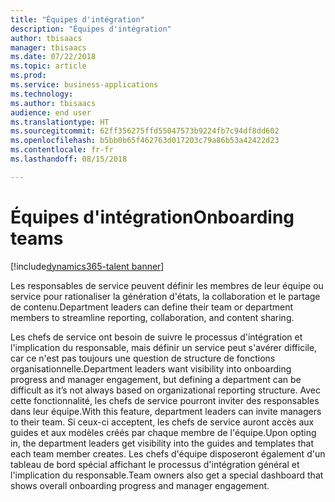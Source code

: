 ```yaml
---
title: "Équipes d'intégration"
description: "Équipes d'intégration"
author: tbisaacs
manager: tbisaacs
ms.date: 07/22/2018
ms.topic: article
ms.prod: 
ms.service: business-applications
ms.technology: 
ms.author: tbisaacs
audience: end user
ms.translationtype: HT
ms.sourcegitcommit: 62ff356275ffd55047573b9224fb7c94df8dd602
ms.openlocfilehash: b5bb0b65f462763d017203c79a86b53a42422d23
ms.contentlocale: fr-fr
ms.lasthandoff: 08/15/2018

---
```

#  <a name="onboarding-teams"></a><span data-ttu-id="88f39-103">Équipes d'intégration</span><span class="sxs-lookup"><span data-stu-id="88f39-103">Onboarding teams</span></span>

[!include[dynamics365-talent banner](../../includes/dynamics365-talent.md)]



<span data-ttu-id="88f39-104">Les responsables de service peuvent définir les membres de leur équipe ou service pour rationaliser la génération d'états, la collaboration et le partage de contenu.</span><span class="sxs-lookup"><span data-stu-id="88f39-104">Department leaders can define their team or department members to streamline reporting, collaboration, and content sharing.</span></span>

<span data-ttu-id="88f39-105">Les chefs de service ont besoin de suivre le processus d'intégration et l'implication du responsable, mais définir un service peut s'avérer difficile, car ce n'est pas toujours une question de structure de fonctions organisationnelle.</span><span class="sxs-lookup"><span data-stu-id="88f39-105">Department leaders want visibility into onboarding progress and manager engagement, but defining a department can be difficult as it’s not always based on organizational reporting structure.</span></span> <span data-ttu-id="88f39-106">Avec cette fonctionnalité, les chefs de service pourront inviter des responsables dans leur équipe.</span><span class="sxs-lookup"><span data-stu-id="88f39-106">With this feature, department leaders can invite managers to their team.</span></span> <span data-ttu-id="88f39-107">Si ceux-ci acceptent, les chefs de service auront accès aux guides et aux modèles créés par chaque membre de l'équipe.</span><span class="sxs-lookup"><span data-stu-id="88f39-107">Upon opting in, the department leaders get visibility into the guides and templates that each team member creates.</span></span> <span data-ttu-id="88f39-108">Les chefs d'équipe disposeront également d'un tableau de bord spécial affichant le processus d'intégration général et l'implication du responsable.</span><span class="sxs-lookup"><span data-stu-id="88f39-108">Team owners also get a special dashboard that shows overall onboarding progress and manager engagement.</span></span> 

<!--
## Who uses this feature
Department leaders and managers of managers.
## License required
Talent license 
## Development status
In development
## Target timeframe
Public Preview: August
-->

